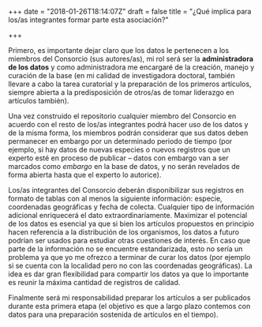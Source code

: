+++
date = "2018-01-26T18:14:07Z"
draft = false
title = "¿Qué implica para los/as integrantes formar parte esta asociación?"

+++

Primero, es importante dejar claro que los datos le pertenecen a los miembros del Consorcio (sus autores/as), mi rol será ser la **administradora de los datos** y como administradora me encargaré de la creación, manejo y curación de la base (en mi calidad de investigadora doctoral, también llevare a cabo la tarea curatorial y la preparación de los primeros artículos, siempre abierta a la predisposición de otros/as de tomar liderazgo en artículos también). 

Una vez construido el repositorio cualquier miembro del Consorcio en acuerdo con el resto de los/as integrantes podrá hacer uso de los datos y de la misma forma, los miembros podrán considerar que sus datos deben permanecer en embargo por un determinado periodo de tiempo (por ejemplo, si hay datos de nuevas especies o nuevos registros que un experto esté en proceso de publicar – datos con embargo van a ser marcados como *embargo* en la base de datos, y no serán revelados de forma abierta hasta que el experto lo autorice).

Los/as integrantes del Consorcio deberán disponibilizar sus registros en formato de tablas con al menos la siguiente información: especie, coordenadas geográficas y fecha de colecta. Cualquier tipo de información adicional enriquecerá el dato extraordinariamente. Maximizar el potencial de los datos es esencial ya que si bien los artículos propuestos en principio hacen referencia a la distribución de los organismos, los datos a futuro podrían ser usados para estudiar otras cuestiones de interés. En caso que parte de la información no se encuentre estandarizada, esto no sería un problema ya que yo me ofrezco a terminar de curar los datos (por ejemplo si se cuenta con la localidad pero no con las coordenadas geográficas). La idea es dar gran flexibilidad para compartir los datos ya que lo importante es reunir la máxima cantidad de registros de calidad. 

Finalmente será mi responsabilidad preparar los artículos a ser publicados durante esta primera etapa (el objetivo es que a largo plazo contemos con datos para una preparación sostenida de artículos en el tiempo).
 
